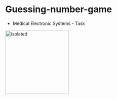 ﻿# Guessing-number-game


 - Medical Electronic Systems - Task


<img src="C:\Users\GokulRaj Puviyarasu\OneDrive\Pictures\Screenshots\Screenshot (87).png" alt="isolated" width="200"/>
